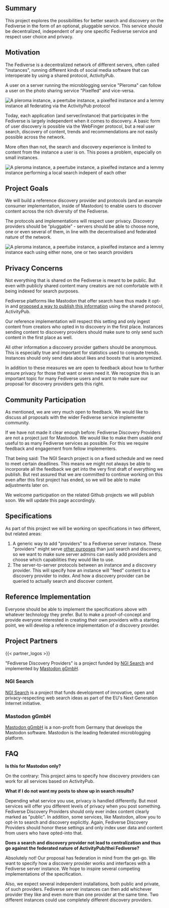 ## Summary 

This project explores the possibilities for better search and
discovery on the Fediverse in the form of an optional, pluggable
service. This service should be decentralized, independent of any
one specific Fediverse service and respect user choice and privacy.

## Motivation

The Fediverse is a decentralized network of different servers,
often called "instances", running different kinds of social media
software that can interoperate by using a shared protocol, ActivityPub.

A user on a server running the microblogging service "Pleroma" can
follow a user on the photo sharing service "Pixelfed" and vice-versa.

![A pleroma instance, a peertube instance, a pixelfed instance and a lemmy instance all federating via the ActivityPub protocol](images/instances_federating.svg)

Today, each application (and server/instance) that participates
in the Fediverse is largely independent when it comes to discovery.
A basic form of user discovery is possible via the WebFinger
protocol, but a real user search, discovery of content, trends and
recommendations are not easily possible across the network.

More often than not, the search and discovery experience is limited
to content from the instance a user is on. This poses a problem,
especially on small instances.

![A pleroma instance, a peertube instance, a pixelfed instance and a lemmy instance performing a local search indepent of each other](images/instances_searching.svg)

## Project Goals

We will build a reference discovery provider and protocols
(and an example consumer implementation, inside of Mastodon) to
enable users to discover content across the rich diversity of the
Fediverse.

The protocols and implementations will respect user privacy.
Discovery providers should be “pluggable” - servers should be able
to choose none, one or even several of them, in line with the
decentralised and federated nature of the network.

![A pleroma instance, a peertube instance, a pixelfed instance and a lemmy instance each using either none, one or two search providers](images/instances_using_search_providers.svg)

## Privacy Concerns

Not everything that is shared on the Fediverse is meant to be public.
But even with publicly shared content many creators are not
comfortable with it being indexed for search purposes.

Fediverse platforms like Mastodon that offer search have thus
made it opt-in and
[proposed a way to publish this information](https://codeberg.org/fediverse/fep/src/branch/main/fep/5feb/fep-5feb.md)
using the shared protocol, ActivityPub.

Our reference implementation will respect this setting and only
ingest content from creators who opted in to discovery in the
first place. Instances sending content to discovery providers
should make sure to only send such content in the first place
as well.

All other information a discovery provider gathers should be
anonymous. This is especially true and important for statistics
used to compute trends. Instances should only send data about
likes and boosts that is anonymized.

In addition to these measures we are open to feedback about how
to further ensure privacy for those that want or even need it.
We recognize this is an important topic for many Fediverse users
and want to make sure our proposal for discovery providers gets
this right.

## Community Participation

As mentioned, we are very much open to feedback. We would like
to discuss all proposals with the wider Fediverse service
implementer community.

If we have not made it clear enough before: Fediverse Discovery
Providers are not a project just for Mastodon. We would like to
make them usable *and* useful to as many Fediverse services as
possible. For this we require feedback and engagement from fellow
implementers.

That being said: The NGI Search project is on a fixed schedule and
we need to meet certain deadlines. This means we might not always
be able to incorporate all the feedback we get into the very first
draft of everything we publish. But rest assured that we are
committed to continue working on this even after this first
project has ended, so we will be able to make adjustments later on.

We welcome participation on the related Github projects we will
publish soon. We will update this page accordingly.

## Specifications

As part of this project we will be working on specifications in
two different, but related areas:

1. A generic way to add "providers" to a Fediverse server instance.
   These "providers" might serve
   [other purposes](https://renchap.com/blog/post/evolving_mastodon_trust_and_safety/)
   than just search and discovery, so we want to make sure server
   admins can easily add providers and choose which capabilities
   they would like to use.
2. The server-to-server protocols between an instance and a
   discovery provider. This will specify how an instance will
   "feed" content to a discovery provider to index. And how a
   discovery provider can be queried to actually search and
   discover content.

## Reference Implementation

Everyone should be able to implement the specifications above
with whatever technology they prefer. But to make a
proof-of-concept and provide everyone interested in creating
their own providers with a starting point, we will develop a
reference implementation of *a* discovery provider.

## Project Partners

{{< partner_logos >}}

"Fediverse Discovery Providers" is a project funded by
[NGI Search](https://www.ngisearch.eu/)
and implemented by
[Mastodon gGmbH](https://joinmastodon.org).

### NGI Search

[NGI Search](https://www.ngisearch.eu/)
is a project that funds development of innovative,
open and privacy-respecting web search ideas as part of the
EU's Next Generation Internet initiative.

### Mastodon gGmbH

[Mastodon gGmbH](https://joinmastodon.org)
is a non-profit from Germany that develops the
Mastodon software. Mastodon is the leading federated
microblogging platform.

## FAQ

**Is this for Mastodon only?**

On the contrary: This project aims to specify how discovery
providers can work for all services based on ActivityPub.

**What if I do not want my posts to show up in search results?**

Depending what service you use, privacy is handled differently.
But most services will offer you different levels of privacy when
you post something. Fediverse Discovery Providers should only
ever index content clearly marked as "public". In addition, some
services, like Mastodon, allow you to opt-in to search and
discovery explicitly. Again, Fediverse Discovery Providers should
honor these settings and only index user data and content from
users who have opted-into that.

**Does a search and discovery provider not lead to centralization
and thus go against the federated nature of ActivityPub/thei
Fediverse?**

Absolutely not! Our proposal has federation in mind from the get-go.
We want to specify how a discovery provider works and interfaces
with a Fediverse server instance. We hope to inspire several
competing implementations of the specification.

Also, we expect several independent installations, both public
and private, of such providers. Fediverse server instances can
then add whichever provider they like and even more than one
provider at the same time. Two different instances could use
completely different discovery providers.


